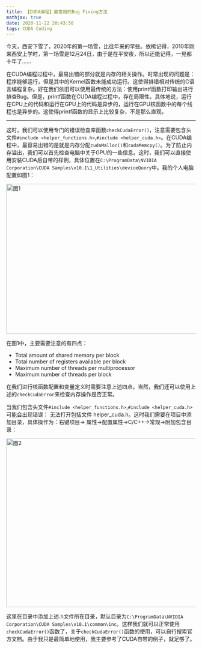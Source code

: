 ```yaml
---
title: 【CUDA编程】最常用的Bug Fixing方法
mathjax: true
date: 2020-11-22 20:43:58
tags: CUDA Coding
---
```


今天，西安下雪了，2020年的第一场雪，比往年来的早些。依稀记得，2010年刚来西安上学时，第一场雪是12月24日，由于是在平安夜，所以还能记得，一晃都十年了……



在CUDA编程过程中，最易出错的部分就是内存的相关操作。时常出现的问题是：程序能够运行，但是其中的Kernel函数未能成功运行。这使得排错相对传统的C语言编程复杂。好在我们依旧可以使用最传统的方法：使用printf函数打印输出进行排查Bug。但是，printf函数在CUDA编程过程中，存在局限性。具体地说，运行在CPU上的代码和运行在GPU上的代码是异步的，运行在GPU核函数中的每个线程也是异步的。这使得printf函数的显示上比较复杂，不是那么直观。

<!--more-->



-----------------

这时，我们可以使用专门的错误检查库函数`checkCudaError()`，注意需要包含头文件`#include <helper_functions.h>`,`#include <helper_cuda.h>`。在CUDA编程中，最容易出错的是就是内存分配`cudaMalloc()`和`cudaMemcpy()`。为了防止内存溢出，我们可以首先检查电脑中关于GPU的一些信息。这时，我们可以直接使用安装CUDA后自带的样例，具体位置在`C:\ProgramData\NVIDIA Corporation\CUDA Samples\v10.1\1_Utilities\deviceQuery`中。我的个人电脑配置如图1：

<img src="https://cdn.jsdelivr.net/gh/tengweitw/FigureBed@latest/20201122/20201122_fig001.jpg" width="700" height="400" title="图1" alt="图1" >

在图1中，主要需要注意的有四点：

- Total amount of shared memory per block
- Total number of registers available per block
- Maximum number of threads per multiprocessor
- Maximum number of threads per block

在我们进行核函数配置和变量定义时需要注意上述四点。当然，我们还可以使用上述的`checkCudaError`来检查内存操作是否正常。



当我们包含头文件`#include <helper_functions.h>`,`#include <helper_cuda.h>`可能会出现错误： 无法打开包括文件 helper_cuda.h。这时我们需要在项目中添加目录，具体操作为：右键项目-> 属性->配置属性->C/C++->常规->附加包含目录：

<img src="https://cdn.jsdelivr.net/gh/tengweitw/FigureBed@latest/20201122/20201122_fig002.jpg" width="700" height="450" title="图2" alt="图2" >

这里在目录中添加上述.h文件所在目录，默认目录为`C:\ProgramData\NVIDIA Corporation\CUDA Samples\v10.1\common\inc`。这样我们就可以正常使用`checkCudaError()`函数了，关于`checkCudaError()`函数的使用，可以自行搜索官方文档。由于我只是最简单地使用，我主要参考了CUDA自带的例子，就足够了。






























